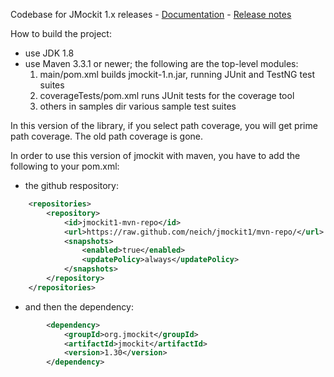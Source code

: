 Codebase for JMockit 1.x releases - [Documentation](http://jmockit.org) - [Release notes](http://jmockit.org/changes.html)

How to build the project:
* use JDK 1.8
* use Maven 3.3.1 or newer; the following are the top-level modules:
    1. main/pom.xml            builds jmockit-1.n.jar, running JUnit and TestNG test suites
    2. coverageTests/pom.xml   runs JUnit tests for the coverage tool
    3. others in samples       dir various sample test suites
    
In this version of the library, if you select path coverage, you will get prime path coverage. The old path coverage is gone.


In order to use this version of jmockit with maven, you have to add the following to your pom.xml:

* the github respository:

```xml
	<repositories>
		<repository>
			<id>jmockit1-mvn-repo</id>
			<url>https://raw.github.com/neich/jmockit1/mvn-repo/</url>
			<snapshots>
				<enabled>true</enabled>
				<updatePolicy>always</updatePolicy>
			</snapshots>
		</repository>
	</repositories>
```

* and then the dependency:

```xml
		<dependency>
			<groupId>org.jmockit</groupId>
			<artifactId>jmockit</artifactId>
			<version>1.30</version>
		</dependency>
```
